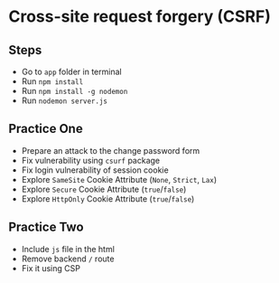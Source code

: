 # Cross-site request forgery (CSRF)

## Steps

- Go to `app` folder in terminal
- Run `npm install`
- Run `npm install -g nodemon`
- Run `nodemon server.js`

## Practice One

- Prepare an attack to the change password form
- Fix vulnerability using `csurf` package
- Fix login vulnerability of session cookie
- Explore `SameSite` Cookie Attribute (`None`, `Strict`, `Lax`)
- Explore `Secure` Cookie Attribute (`true`/`false`)
- Explore `HttpOnly` Cookie Attribute (`true`/`false`)

## Practice Two

- Include `js` file in the html
- Remove backend `/` route
- Fix it using CSP
